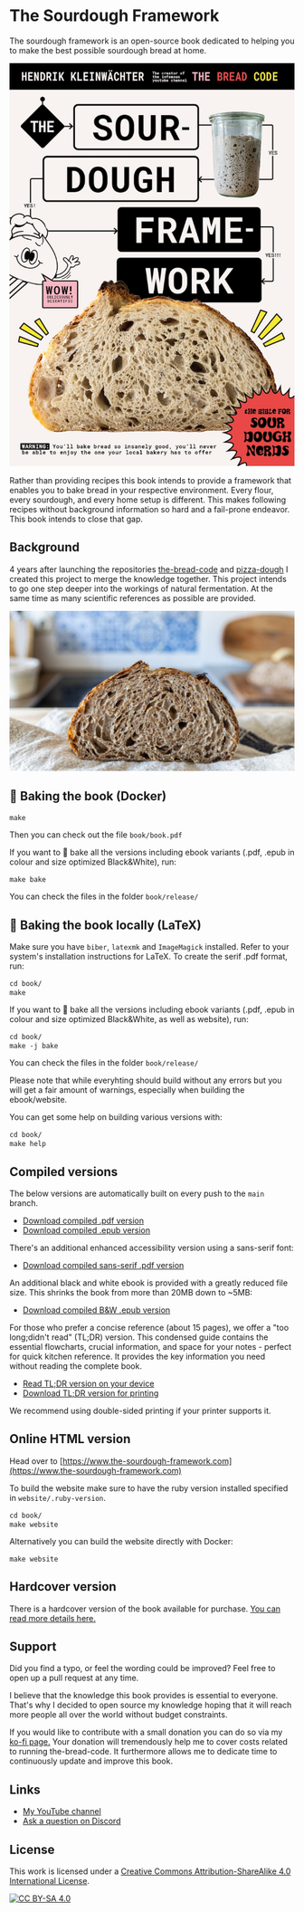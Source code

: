 # The Sourdough Framework

The sourdough framework is an open-source book dedicated to
helping you to make the best possible sourdough bread at home.

![The book cover](book/cover/cover-page.jpg)

Rather than providing recipes this book intends to provide a
framework that enables you to bake bread in your respective
environment. Every flour, every sourdough, and every home setup
is different. This makes following recipes without background
information so hard and a fail-prone endeavor. This book
intends to close that gap.

## Background

4 years after launching the repositories [the-bread-code](https://github.com/hendricius/the-bread-code)
and [pizza-dough](https://github.com/hendricius/pizza-dough) I
created this project to merge the knowledge together. This
project intends to go one step deeper into the workings of
natural fermentation. At the same time as many scientific references
as possible are provided.

![A whole wheat sourdough bread](./book/images/whole-wheat-crumb.jpg)


## 🍞 Baking the book (Docker)

```console
make
```

Then you can check out the file `book/book.pdf`

If you want to 🍞 bake all the versions including ebook variants (.pdf, .epub
in colour and size optimized Black&White), run:

```console
make bake
```

You can check the files in  the folder `book/release/`

## 🍞 Baking the book locally (LaTeX)

Make sure you have `biber`, `latexmk` and ``ImageMagick`` installed. Refer to
your system's installation instructions for LaTeX. To create the serif .pdf
format, run:

```console
cd book/
make
```

If you want to 🍞 bake all the versions including ebook variants (.pdf, .epub
in colour and size optimized Black&White, as well as website), run:

```console
cd book/
make -j bake
```

You can check the files in the folder `book/release/`

Please note that while everyhting should build without any errors but you will get a fair amount of warnings, especially when building the ebook/website. 

You can get some help on building various versions with:

```console
cd book/
make help
```
## Compiled versions

The below versions are automatically built on every push to the `main` branch.

* [Download compiled .pdf version](https://www.the-bread-code.io/book.pdf)
* [Download compiled .epub version](https://www.the-bread-code.io/book.epub)

There's an additional enhanced accessibility version using a sans-serif font:

* [Download compiled sans-serif .pdf version](https://www.the-bread-code.io/book-sans-serif.pdf)

An additional black and white ebook is provided with a greatly reduced file
size. This shrinks the book from more than 20MB down to ~5MB:

* [Download compiled B&W .epub version](https://www.the-bread-code.io/bw-book.epub)

For those who prefer a concise reference (about 15 pages), we offer a "too long;didn't read" (TL;DR)
version. This condensed guide contains the essential flowcharts, crucial information,
and space for your notes - perfect for quick kitchen reference.
It provides the key information you need without reading the complete book.

* [Read TL;DR version on your device](https://the-bread-code.io/book-tldr-digital.pdf)
* [Download TL;DR version for printing](https://the-bread-code.io/book-tldr-print.pdf)

We recommend using double-sided printing if your printer supports it.

## Online HTML version

Head over to [https://www.the-sourdough-framework.com](https://www.the-sourdough-framework.com)

To build the website make sure to have the ruby version installed specified in
`website/.ruby-version`.

```console
cd book/
make website
```

Alternatively you can build the website directly with Docker:

```console
make website
```

## Hardcover version

There is a hardcover version of the book available for purchase. [You can
read more details here.](https://breadco.de/physical-book)

## Support

Did you find a typo, or feel the wording could be improved?
Feel free to open up a pull request at any time.

I believe that the knowledge this book provides is essential to everyone.
That's why I decided to open source my knowledge hoping
that it will reach more people all over the world without
budget constraints.

If you would like to contribute with a small donation you can do so
via my [ko-fi page.](https://breadco.de/book) Your donation will tremendously
help me to cover costs related to running the-bread-code. It furthermore allows
me to dedicate time to continuously update and improve this book.

## Links

* [My YouTube channel](https://youtube.com/c/thebreadcode)
* [Ask a question on Discord](https://breadco.de/discord)

## License

This work is licensed under a [Creative Commons Attribution-ShareAlike 4.0
International License][cc-by-sa].

[![CC BY-SA 4.0][cc-by-sa-image]][cc-by-sa]

[cc-by-sa]: http://creativecommons.org/licenses/by-sa/4.0/
[cc-by-sa-image]: https://licensebuttons.net/l/by-sa/4.0/88x31.png
[cc-by-sa-shield]: https://img.shields.io/badge/License-CC%20BY--SA%204.0-lightgrey.svg
